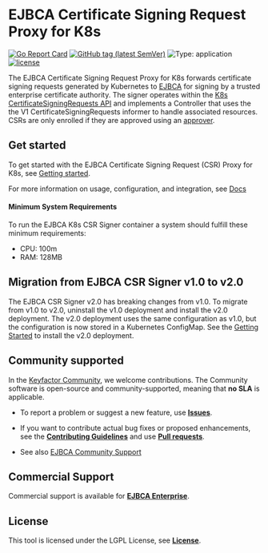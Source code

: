 # EJBCA Certificate Signing Request Proxy for K8s 

[![Go Report Card](https://goreportcard.com/badge/github.com/Keyfactor/ejbca-k8s-csr-signer)](https://goreportcard.com/report/github.com/Keyfactor/ejbca-k8s-csr-signer) [![GitHub tag (latest SemVer)](https://img.shields.io/github/v/tag/keyfactor/ejbca-k8s-csr-signer?label=release)](https://github.com/keyfactor/ejbca-k8s-csr-signer/releases) ![Type: application](https://img.shields.io/badge/Type-application-informational?style=flat-square) [![license](https://img.shields.io/github/license/keyfactor/ejbca-k8s-csr-signer.svg)]()

The EJBCA Certificate Signing Request Proxy for K8s forwards certificate signing requests generated by Kubernetes to [EJBCA](https://www.primekey.com/products/ejbca-enterprise/) for signing by a trusted enterprise certificate authority. The signer operates within the [K8s CertificateSigningRequests API](https://kubernetes.io/docs/reference/access-authn-authz/certificate-signing-requests/) and implements a Controller that uses the the V1 CertificateSigningRequests informer to handle associated resources. CSRs are only enrolled if they are approved using an [approver](https://github.com/kubernetes/kubernetes/tree/master/pkg/controller/certificates/approver).

## Get started

To get started with the EJBCA Certificate Signing Request (CSR) Proxy for K8s, see [Getting started](https://github.com/Keyfactor/ejbca-k8s-csr-signer/blob/main/docs/getting-started.md).

For more information on usage, configuration, and integration, see [Docs](https://github.com/Keyfactor/ejbca-k8s-csr-signer/tree/main/docs)  

#### Minimum System Requirements

To run the EJBCA K8s CSR Signer container a system should fulfill these minimum requirements:

*   CPU: 100m     
*   RAM: 128MB
  
## Migration from EJBCA CSR Signer v1.0 to v2.0

The EJBCA CSR Signer v2.0 has breaking changes from v1.0. To migrate from v1.0 to v2.0, uninstall the v1.0 deployment and install the v2.0 deployment. The v2.0 deployment uses the same configuration as v1.0, but the configuration is now stored in a Kubernetes ConfigMap. See the [Getting Started](docs/getting-started.markdown) to install the v2.0 deployment.

## Community supported
In the [Keyfactor Community](https://www.keyfactor.com/community/), we welcome contributions. The Community software is open-source and community-supported, meaning that **no SLA** is applicable.

* To report a problem or suggest a new feature, use **[Issues](Issues)**.

* If you want to contribute actual bug fixes or proposed enhancements, see the **[Contributing Guidelines](CONTRIBUTING.md)** and use **[Pull requests](Pulls)**.

* See also [EJBCA Community Support](https://github.com/Keyfactor/ejbca-ce/tree/main?tab=readme-ov-file#community-support) 

## Commercial Support

Commercial support is available for **[EJBCA Enterprise](https://www.keyfactor.com/products/ejbca-enterprise/)**.

## License

This tool is licensed under the LGPL License, see **[License](License)**.
